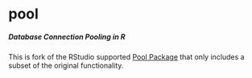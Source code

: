 pool
======
##### *Database Connection Pooling in R*

This is fork of the RStudio supported [Pool Package](https://github.com/rstudio/pool) that only includes a subset of the original functionality.

